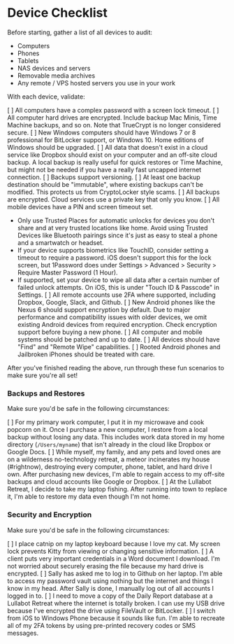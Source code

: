 # Device Checklist

Before starting, gather a list of all devices to audit:

* Computers
* Phones
* Tablets
* NAS devices and servers
* Removable media archives
* Any remote / VPS hosted servers you use in your work

With each device, validate:

[ ] All computers have a complex password with a screen lock timeout.
[ ] All computer hard drives are encrypted. Include backup Mac Minis, Time Machine backups, and so on. Note that TrueCrypt is no longer considered secure.
[ ] New Windows computers should have Windows 7 or 8 professional for BitLocker support, or Windows 10. Home editions of Windows should be upgraded.
[ ] All data that doesn't exist in a cloud service like Dropbox should exist on your computer and an off-site cloud backup. A local backup is really useful for quick restores or Time Machine, but might not be needed if you have a really fast uncapped internet connection.
[ ] Backups support versioning.
[ ] At least one backup destination should be "immutable", where existing backups can't be modified. This protects us from CryptoLocker style scams.
[ ] All backups are encrypted. Cloud services use a private key that only you know.
[ ] All mobile devices have a PIN and screen timeout set.
  * Only use Trusted Places for automatic unlocks for devices you don't share and at very trusted locations like home. Avoid using Trusted Devices like Bluetooth pairings since it's just as easy to steal a phone and a smartwatch or headset.
  * If your device supports biometrics like TouchID, consider setting a timeout to require a password. iOS doesn't support this for the lock screen, but 1Password does under Settings > Advanced > Security > Require Master Password (1 Hour).
  * If supported, set your device to wipe all data after a certain number of failed unlock attempts. On iOS, this is under "Touch ID & Passcode" in Settings.
[ ] All remote accounts use 2FA where supported, including Dropbox, Google, Slack, and Github.
[ ] New Android phones like the Nexus 6 should support encryption by default. Due to major performance and compatibility issues with older devices, we omit existing Android devices from required encryption. Check encryption support before buying a new phone.
[ ] All computer and mobile systems should be patched and up to date.
[ ] All devices should have "Find" and "Remote Wipe" capabilities.
[ ] Rooted Android phones and Jailbroken iPhones should be treated with care.

After you've finished reading the above, run through these fun scenarios to make sure you're all set!

### Backups and Restores

Make sure you'd be safe in the following circumstances:

[ ] For my primary work computer, I put it in my microwave and cook popcorn on it. Once I purchase a new computer, I restore from a local backup without losing any data. This includes work data stored in my home directory (`/Users/myname`) that isn't already in the cloud like Dropbox or Google Docs.
[ ] While myself, my family, and any pets and loved ones are on a wilderness no-technology retreat, a meteor incinerates my house (#rightnow), destroying every computer, phone, tablet, and hard drive I own. After purchasing new devices, I'm able to regain access to my off-site backups and cloud accounts like Google or Dropbox.
[ ] At the Lullabot Retreat, I decide to take my laptop fishing. After running into town to replace it, I'm able to restore my data even though I'm not home.

### Security and Encryption

Make sure you'd be safe in the following circumstances:

[ ] I place catnip on my laptop keyboard because I love my cat. My screen lock prevents Kitty from viewing or changing sensitive information.
[ ] A client puts very important credentials in a Word document I download. I'm not worried about securely erasing the file because my hard drive is encrypted.
[ ] Sally has asked me to log in to Github on her laptop. I'm able to access my password vault using nothing but the internet and things I know in my head. After Sally is done, I manually log out of all accounts I logged in to.
[ ] I need to move a copy of the Daily Report database at a Lullabot Retreat where the internet is totally broken. I can use my USB drive because I've encrypted the drive using FileVault or BitLocker.
[ ] I switch from iOS to Windows Phone because it sounds like fun. I'm able to recreate all of my 2FA tokens by using pre-printed recovery codes or SMS messages.
